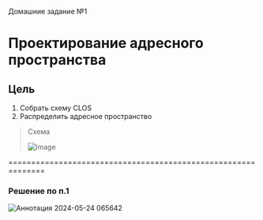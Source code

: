 Домашние задание №1
# Проектирование адресного пространства
## Цель
1. Собрать схему CLOS
2. Распределить адресное пространство

> Схема
> 
> ![image](https://github.com/ghlitoxa/OTUS-COD-Citadel-2024-05/assets/170517262/7b1917cd-17aa-468e-bdb8-bffb2af50bc1)

==============================================================
### Решение по п.1

![Аннотация 2024-05-24 065642](https://github.com/ghlitoxa/OTUS-COD-Citadel-2024-05/assets/170517262/b40d6327-12d3-441e-85aa-fef21b8c4e88)
